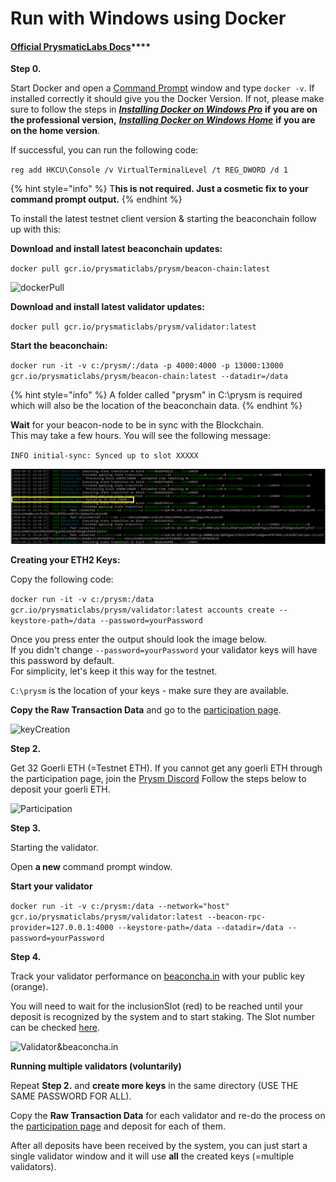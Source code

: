 # Run with Windows using Docker

####  [Official **PrysmaticLabs Docs**](https://docs.prylabs.network/docs/getting-started/)\*\*\*\*

**Step 0.**

Start Docker and open a [Command Prompt](https://www.wikihow.com/Open-the-Command-Prompt-in-Windows) window and type `docker -v`. If installed correctly it should give you the Docker Version. If not, please make sure to follow the steps in [_**Installing Docker on Windows Pro**_](https://kb.beaconcha.in/tutorial-eth2-multiclient/docker-beaconnode-and-validator/installingdocker) **if you are on the professional version,** [_**Installing Docker on Windows Home**_](https://kb.beaconcha.in/tutorial-eth2-multiclient/docker-beaconnode-and-validator/installdocker) **if you are on the home version**.

If successful, you can run the following code:

`reg add HKCU\Console /v VirtualTerminalLevel /t REG_DWORD /d 1`

{% hint style="info" %}
 T**his is not required. Just a cosmetic fix to your command prompt output.**
{% endhint %}



To install the latest testnet client version & starting the beaconchain follow up with this:

**Download and install latest beaconchain updates:**

`docker pull gcr.io/prysmaticlabs/prysm/beacon-chain:latest`

![dockerPull](https://user-images.githubusercontent.com/26490734/79550092-2efdf100-8098-11ea-948f-84cc150a2251.png)

**Download and install latest validator updates:**

`docker pull gcr.io/prysmaticlabs/prysm/validator:latest`

**Start the beaconchain:**

`docker run -it -v c:/prysm/:/data -p 4000:4000 -p 13000:13000 gcr.io/prysmaticlabs/prysm/beacon-chain:latest --datadir=/data`

{% hint style="info" %}
A folder called "prysm" in C:\prysm is required which will also be the location of the beaconchain data.
{% endhint %}

**Wait** for your beacon-node to be in sync with the Blockchain.   
This may take a few hours. You will see the following message:

`INFO initial-sync: Synced up to slot XXXXX` 

![](../../.gitbook/assets/image%20%283%29.png)

**Creating your ETH2 Keys:**

Copy the following code:

`docker run -it -v c:/prysm:/data gcr.io/prysmaticlabs/prysm/validator:latest accounts create --keystore-path=/data --password=yourPassword`

Once you press enter the output should look the image below.   
If you didn't change `--password=yourPassword` your validator keys will have this password by default.   
For simplicity, let's keep it this way for the testnet.

`C:\prysm` is the location of your keys - make sure they are available.

**Copy the Raw Transaction Data** and go to the [participation page](https://prylabs.net/participate).

![keyCreation](https://user-images.githubusercontent.com/26490734/79857621-59b8b400-83ce-11ea-9bb5-6b5f0ba9ac7e.png)

**Step 2.**

Get 32 Goerli ETH \(=Testnet ETH\). If you cannot get any goerli ETH through the participation page, join the [Prysm Discord](https://discord.gg/wJW7Rjk) Follow the steps below to deposit your goerli ETH.

![Participation](https://user-images.githubusercontent.com/26490734/79573699-53b98f00-80bf-11ea-8c7c-4092778bab7d.png)

**Step 3.**

Starting the validator.

Open **a new** command prompt window.

**Start your validator**

`docker run -it -v c:/prysm:/data --network="host" gcr.io/prysmaticlabs/prysm/validator:latest --beacon-rpc-provider=127.0.0.1:4000 --keystore-path=/data --datadir=/data --password=yourPassword`

**Step 4.**

Track your validator performance on [beaconcha.in](https://beaconcha.in/dashboard?validators=) with your public key \(orange\).

You will need to wait for the inclusionSlot \(red\) to be reached until your deposit is recognized by the system and to start staking. The Slot number can be checked [here](https://beaconcha.in/blocks).

![Validator&amp;beaconcha.in](https://user-images.githubusercontent.com/26490734/79860463-fda45e80-83d2-11ea-8b71-05a112117f18.png)

**Running multiple validators \(voluntarily\)**

Repeat  **Step 2.** and **create more keys** in the same directory \(USE THE SAME PASSWORD FOR ALL\).

Copy the **Raw Transaction Data** for each validator and re-do the process on the [participation page](https://prylabs.net/participate) and deposit for each of them.

After all deposits have been received by the system, you can just start a single validator window and it will use **all** the created keys \(=multiple validators\).

